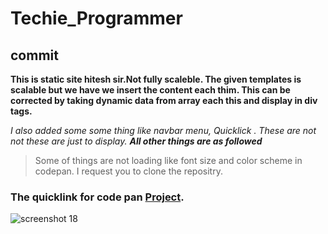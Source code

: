 # Techie_Programmer
## commit

**This is static site hitesh sir.Not fully scaleble. The given templates is scalable but we have we insert the content each thim.
This can be corrected by taking dynamic data from array each this and display in div tags.**

*I also added some some thing like navbar menu, Quicklick . These are not not these are just to display. __All other things are as followed__*
> Some of things are not loading like font size and color scheme in codepan. I request you to clone the repositry. 

### The quicklink for code pan [Project](https://codepen.io/kap_cool/pen/qKMKax).



![screenshot 18](https://user-images.githubusercontent.com/27036851/41920970-a9d496a8-7916-11e8-8a5b-1184d74a0de0.png)


